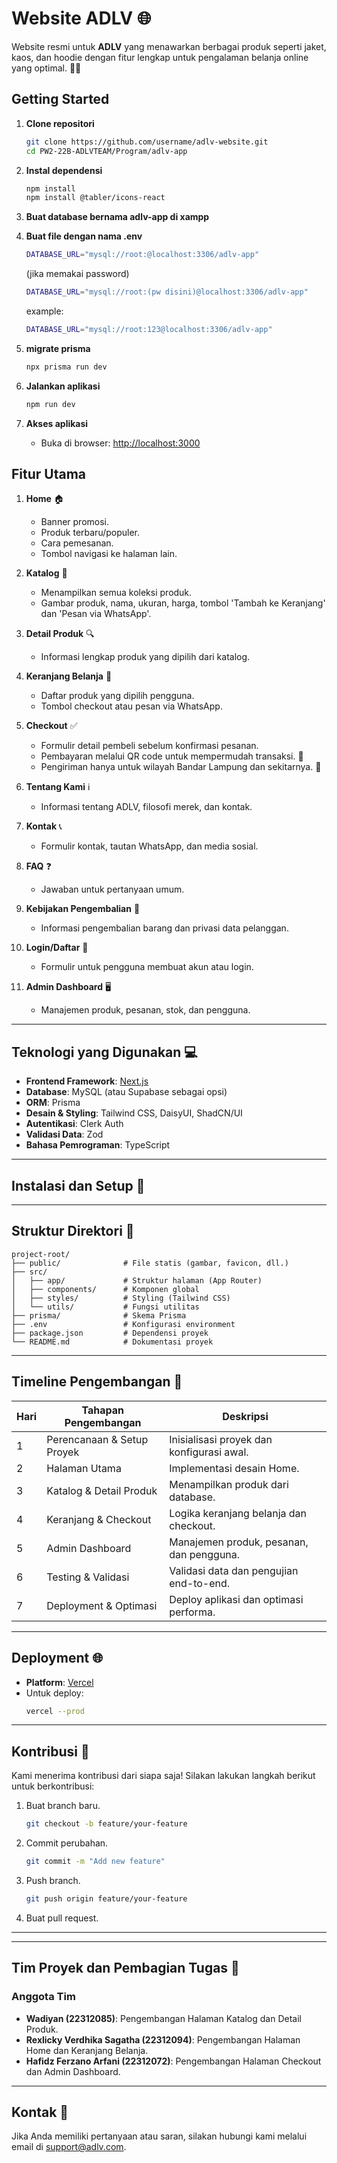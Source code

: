 # Website ADLV 🌐

Website resmi untuk **ADLV** yang menawarkan berbagai produk seperti jaket, kaos, dan hoodie dengan fitur lengkap untuk pengalaman belanja online yang optimal. 🛒✨

## Getting Started
1. **Clone repositori**
   ```bash
   git clone https://github.com/username/adlv-website.git
   cd PW2-22B-ADLVTEAM/Program/adlv-app
   ```

2. **Instal dependensi**
   ```bash
   npm install
   npm install @tabler/icons-react
   ```
3. **Buat database bernama adlv-app di xampp**
4. **Buat file dengan nama .env**
   ```bash
   DATABASE_URL="mysql://root:@localhost:3306/adlv-app"
   ```
   (jika memakai password)
   ```bash
   DATABASE_URL="mysql://root:(pw disini)@localhost:3306/adlv-app"
   ```
   example:
   ```bash
   DATABASE_URL="mysql://root:123@localhost:3306/adlv-app"
   ```
5. **migrate prisma**
   ```bash
   npx prisma run dev
   ```
6. **Jalankan aplikasi**
   ```bash
   npm run dev
   ```

7. **Akses aplikasi**
   - Buka di browser: [http://localhost:3000](http://localhost:3000)


## Fitur Utama

1. **Home** 🏠
   - Banner promosi.
   - Produk terbaru/populer.
   - Cara pemesanan.
   - Tombol navigasi ke halaman lain.

2. **Katalog** 📖
   - Menampilkan semua koleksi produk.
   - Gambar produk, nama, ukuran, harga, tombol 'Tambah ke Keranjang' dan 'Pesan via WhatsApp'.

3. **Detail Produk** 🔍
   - Informasi lengkap produk yang dipilih dari katalog.

4. **Keranjang Belanja** 🛒
   - Daftar produk yang dipilih pengguna.
   - Tombol checkout atau pesan via WhatsApp.

5. **Checkout** ✅
   - Formulir detail pembeli sebelum konfirmasi pesanan.
   - Pembayaran melalui QR code untuk mempermudah transaksi. 🔗
   - Pengiriman hanya untuk wilayah Bandar Lampung dan sekitarnya. 🚚

6. **Tentang Kami** ℹ️
   - Informasi tentang ADLV, filosofi merek, dan kontak.

7. **Kontak** 📞
   - Formulir kontak, tautan WhatsApp, dan media sosial.

8. **FAQ** ❓
   - Jawaban untuk pertanyaan umum.

9. **Kebijakan Pengembalian** 🔄
   - Informasi pengembalian barang dan privasi data pelanggan.

10. **Login/Daftar** 🔐
    - Formulir untuk pengguna membuat akun atau login.

11. **Admin Dashboard** 🖥️
    - Manajemen produk, pesanan, stok, dan pengguna.

---

## Teknologi yang Digunakan 💻

- **Frontend Framework**: [Next.js](https://nextjs.org/)
- **Database**: MySQL (atau Supabase sebagai opsi)
- **ORM**: Prisma
- **Desain & Styling**: Tailwind CSS, DaisyUI, ShadCN/UI
- **Autentikasi**: Clerk Auth
- **Validasi Data**: Zod
- **Bahasa Pemrograman**: TypeScript

---

## Instalasi dan Setup 🚀



---

## Struktur Direktori 📂

```
project-root/
├── public/              # File statis (gambar, favicon, dll.)
├── src/
│   ├── app/             # Struktur halaman (App Router)
│   ├── components/      # Komponen global
│   ├── styles/          # Styling (Tailwind CSS)
│   └── utils/           # Fungsi utilitas
├── prisma/              # Skema Prisma
├── .env                 # Konfigurasi environment
├── package.json         # Dependensi proyek
└── README.md            # Dokumentasi proyek
```

---

## Timeline Pengembangan 📅

| Hari | Tahapan Pengembangan        | Deskripsi                                      |
|------|-----------------------------|-----------------------------------------------|
| 1    | Perencanaan & Setup Proyek | Inisialisasi proyek dan konfigurasi awal.      |
| 2    | Halaman Utama              | Implementasi desain Home.                     |
| 3    | Katalog & Detail Produk    | Menampilkan produk dari database.             |
| 4    | Keranjang & Checkout       | Logika keranjang belanja dan checkout.        |
| 5    | Admin Dashboard            | Manajemen produk, pesanan, dan pengguna.      |
| 6    | Testing & Validasi         | Validasi data dan pengujian end-to-end.       |
| 7    | Deployment & Optimasi      | Deploy aplikasi dan optimasi performa.        |

---

## Deployment 🌐

- **Platform**: [Vercel](https://vercel.com/)
- Untuk deploy:
  ```bash
  vercel --prod
  ```

---

## Kontribusi 🤝

Kami menerima kontribusi dari siapa saja! Silakan lakukan langkah berikut untuk berkontribusi:

1. Buat branch baru.
   ```bash
   git checkout -b feature/your-feature
   ```
2. Commit perubahan.
   ```bash
   git commit -m "Add new feature"
   ```
3. Push branch.
   ```bash
   git push origin feature/your-feature
   ```
4. Buat pull request.

---

---

## Tim Proyek dan Pembagian Tugas 👥

### **Anggota Tim**
- **Wadiyan (22312085)**: Pengembangan Halaman Katalog dan Detail Produk.
- **Rexlicky Verdhika Sagatha (22312094)**: Pengembangan Halaman Home dan Keranjang Belanja.
- **Hafidz Ferzano Arfani (22312072)**: Pengembangan Halaman Checkout dan Admin Dashboard.

---

## Kontak 📧

Jika Anda memiliki pertanyaan atau saran, silakan hubungi kami melalui email di [support@adlv.com](mailto:support@adlv.com).


